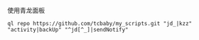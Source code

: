 使用青龙面板

```shell
ql repo https://github.com/tcbaby/my_scripts.git "jd_|kzz" "activity|backUp" "^jd[^_]|sendNotify"
```